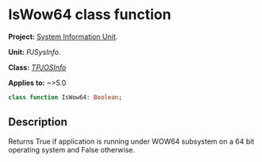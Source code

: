 # IsWow64 class function

**Project:** [System Information Unit](../API.md).

**Unit:** _PJSysInfo_.

**Class:** _[TPJOSInfo](./TPJOSInfo.md)_

**Applies to:** ~>5.0

```pascal
class function IsWow64: Boolean;
```

## Description

Returns True if application is running under WOW64 subsystem on a 64 bit operating system and False otherwise.
